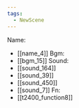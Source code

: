 ```yaml
---
tags:
  - NewScene
---
```

Name:
- [[name_4]]
Bgm:
- [[bgm_15]]
Sound:
- [[sound_164]]
- [[sound_39]]
- [[sound_450]]
- [[sound_7]]
Fn:
- [[t2400_function8]]
